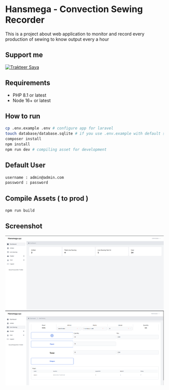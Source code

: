 # Hansmega - Convection Sewing Recorder

This is a project about web application to monitor and record every production of sewing to know output every a hour

## Support me

<a href="https://trakteer.id/ajikamaludin" target="_blank"><img id="wse-buttons-preview" src="https://cdn.trakteer.id/images/embed/trbtn-blue-2.png" height="40" style="border:0px;height:40px;" alt="Trakteer Saya"></a>

## Requirements

- PHP 8.1 or latest
- Node 16+ or latest

## How to run

```bash
cp .env.example .env # configure app for laravel
touch database/database.sqlite # if you use .env.example with default sqlite database
composer install
npm install
npm run dev # compiling asset for development
```

## Default User

```bash
username : admin@admin.com
password : password
```

## Compile Assets ( to prod )

```bash
npm run build
```

## Screenshot

![image1](1.png?raw=true)
![image2](2.png?raw=true)

